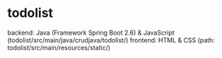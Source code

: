 # todolist
backend: Java (Framework Spring Boot 2.6) & JavaScript (todolist/src/main/java/crudjava/todolist/)
frontend: HTML & CSS (path: todolist/src/main/resources/static/)
